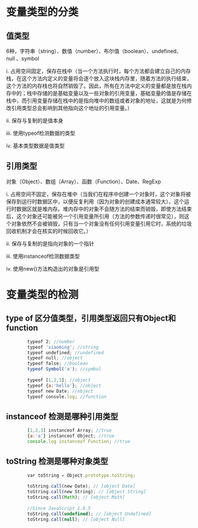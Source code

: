 # 变量类型的分类
## 值类型
6种，字符串（string）、数值（number）、布尔值（boolean）、undefined、null 、symbol

i. 占用空间固定，保存在栈中（当一个方法执行时，每个方法都会建立自己的内存栈，在这个方法内定义的变量将会逐个放入这块栈内存里，随着方法的执行结束，这个方法的内存栈也将自然销毁了。因此，所有在方法中定义的变量都是放在栈内存中的；栈中存储的是基础变量以及一些对象的引用变量，基础变量的值是存储在栈中，而引用变量存储在栈中的是指向堆中的数组或者对象的地址，这就是为何修改引用类型总会影响到其他指向这个地址的引用变量。）

ii. 保存与复制的是值本身

iii. 使用typeof检测数据的类型 

iv. 基本类型数据是值类型
			
## 引用类型
对象（Object）、数组（Array）、函数（Function）、Date、RegExp

i. 占用空间不固定，保存在堆中（当我们在程序中创建一个对象时，这个对象将被保存到运行时数据区中，以便反复利用（因为对象的创建成本通常较大），这个运行时数据区就是堆内存。堆内存中的对象不会随方法的结束而销毁，即使方法结束后，这个对象还可能被另一个引用变量所引用（方法的参数传递时很常见），则这个对象依然不会被销毁，只有当一个对象没有任何引用变量引用它时，系统的垃圾回收机制才会在核实的时候回收它。）

ii. 保存与复制的是指向对象的一个指针

iii. 使用instanceof检测数据类型

iv. 使用new()方法构造出的对象是引用型
		
# 变量类型的检测
## type of 区分值类型，引用类型返回只有Object和function
```javascript
		typeof 2; //number
		typeof 'xiaoming'; //string
		typeof undefined; //undefined
		typeof null; //object
		typeof false; //boolean
		typeof Symbol('a'); //symbol
		
		typeof [1,2,3]; //object
		typeof {a:'hello'}; //object
		typeof new Date; //object
		typeof console.log; //function
```
## instanceof 检测是哪种引用类型
```javascript
		[1,2,3] instanceof Array; //true
		{a:'a'} instanceof Object; //true
		console.log instanceof Function; //true
```		
## toString 检测是哪种对象类型
```javascript
		var toString = Object.prototype.toString;
		 
		toString.call(new Date); // [object Date]
		toString.call(new String); // [object String]
		toString.call(Math); // [object Math]
		 
		//Since JavaScript 1.8.5
		toString.call(undefined); // [object Undefined]
		toString.call(null); // [object Null]
```